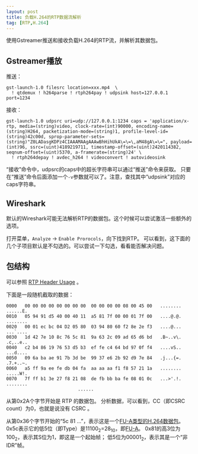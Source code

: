 ```yaml
---
layout: post
title: 负载H.264的RTP数据流解析
tag: [RTP,H.264]
---
```


使用Gstreamer推送和接收负载H.264的RTP流，并解析其数据包。

<!--break-->

## Gstreamer播放

推送：

```
gst-launch-1.0 filesrc location=xxx.mp4  \
  ! qtdemux ! h264parse ! rtph264pay ! udpsink host=127.0.0.1 port=1234
```

接收：

```
gst-launch-1.0 udpsrc uri=udp://127.0.0.1:1234 caps = 'application/x-rtp, media=(string)video, clock-rate=(int)90000, encoding-name=(string)H264, packetization-mode=(string)1, profile-level-id=(string)42c00d, sprop-parameter-sets=(string)"Z0LADasgKDPz4CIAAAMAAgAAAwBhHihUkA\=\=\,aM48gA\=\=", payload=(int)96, ssrc=(uint)4189219711, timestamp-offset=(uint)2420114382, seqnum-offset=(uint)5370, a-framerate=(string)24' \
  ! rtph264depay ! avdec_h264 ! videoconvert ! autovideosink
```

“接收”命令中，udpsrc的caps中的超长字符串可以通过“推送”命令来获取。
只要在“推送”命令后面添加一个`-v`参数就可以了。注意，查找其中“udpsink”对应的caps字符串。


## Wireshark

默认的Wireshark可能无法解析RTP的数据包。这个时候可以尝试激活一些额外的选项。

打开菜单，`Analyze` -> `Enable Prorocols`，向下找到RTP。
可以看到，这下面的几个子项目默认是不勾选的。可以尝试一下勾选，看看能否解决问题。

## 包结构

可以参照 [RTP Header Usage](https://datatracker.ietf.org/doc/html/rfc3550#section-5.1) 。

下面是一段随机截取的数据：


```
0000   00 00 00 00 00 00 00 00  00 00 00 00 08 00 45 00   ........ ......E.
0010   05 94 91 d5 40 00 40 11  a5 81 7f 00 00 01 7f 00   ....@.@. ........
0020   00 01 ec bc 04 D2 05 80  03 94 80 60 f2 8e 2e f3   ....@... ...`....
0030   1d 42 7e 10 8c 76 5c 81  9a 63 2c 09 ad 65 d6 bd   .B~..v\. .c,..e..
0040   c2 b4 86 19 76 53 d5 b3  ef fe c4 64 bd 97 0f f4   ....vS.. ...d....
0050   09 6a ba ae 91 7b 3d be  99 37 e6 2b 92 d9 7e 84   .j...{=. .7.+..~.
0060   a5 ff 9a ee fe db 04 fa  aa aa aa f1 f8 57 21 1a   ........ .....W!.
0070   7f ff b1 3e 27 f8 21 08  de fb bb ba fe 08 01 0c   ...>'.!. ........
                           ......
```

从第0x2A个字节开始是 RTP 的数据包。
分析数据，可以看到，CC（即CSRC count）为0，也就是说没有 CSRC 。

从第0x36个字节开始的“5c 81 ...”，表示这是一个[FU-A类型的H.264数据包](https://datatracker.ietf.org/doc/html/rfc6184#section-5.8)。
0x5c表示它的低5位（即Type）是11100<sub>2</sub>=28<sub>10</sub>，即[FU-A](https://datatracker.ietf.org/doc/html/rfc6184#section-5.2)。
0x81的高3位为100<sub>2</sub>，表示其S位为1，即这是一个起始帧；
低5位为00001<sub>2</sub>，表示其是一个“非IDR”帧。
